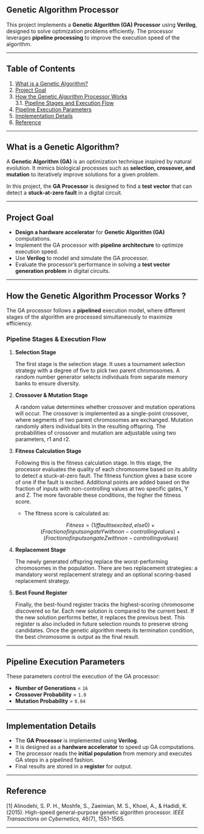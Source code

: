 ## Genetic Algorithm Processor   

This project implements a **Genetic Algorithm (GA) Processor** using **Verilog**, designed to solve optimization problems efficiently. The processor leverages **pipeline processing** to improve the execution speed of the algorithm.

---
## Table of Contents

1. [What is a Genetic Algorithm?](#what-is-a-genetic-algorithm)  
2. [Project Goal](#project-goal)  
3. [How the Genetic Algorithm Processor Works](#how-the-genetic-algorithm-processor-works)  
   3.1. [Pipeline Stages and Execution Flow](#pipeline-stages-and-execution-flow)  
4. [Pipeline Execution Parameters](#pipeline-execution-parameters)  
5. [Implementation Details](#implementation-details)  
6. [Reference](#reference)

---

## What is a Genetic Algorithm?  

A **Genetic Algorithm (GA)** is an optimization technique inspired by natural evolution. It mimics biological processes such as **selection, crossover, and mutation** to iteratively improve solutions for a given problem.  

In this project, the **GA Processor** is designed to find a **test vector** that can detect a **stuck-at-zero fault** in a digital circuit.  

---

## Project Goal  

- **Design a hardware accelerator** for **Genetic Algorithm (GA)** computations.  
- Implement the GA processor with **pipeline architecture** to optimize execution speed.  
- Use **Verilog** to model and simulate the GA processor.  
- Evaluate the processor’s performance in solving a **test vector generation problem** in digital circuits.  

---

##  How the Genetic Algorithm Processor Works  ?

The GA processor follows a **pipelined** execution model, where different stages of the algorithm are processed simultaneously to maximize efficiency.

###  Pipeline Stages & Execution Flow  

1. **Selection Stage**  

   The first stage is the selection stage. It uses a tournament selection strategy with a degree of five to pick two parent chromosomes. A random number generator selects individuals from separate memory banks to ensure diversity.

3. **Crossover & Mutation Stage**

   A random value determines whether crossover and mutation operations will occur. The crossover is implemented as a single-point crossover, where segments of two parent chromosomes are exchanged. Mutation randomly alters individual bits in the resulting offspring. The probabilities of crossover and mutation are adjustable using two parameters, r1 and r2.
   

4. **Fitness Calculation Stage**  

   Following this is the fitness calculation stage. In this stage, the processor evaluates the quality of each chromosome based on its ability to detect a stuck-at-zero fault. The fitness function gives a base score of one if the fault is excited. Additional points are added based on the fraction of inputs with non-controlling values at two specific gates, Y and Z. The more favorable these conditions, the higher the fitness score.
   
   - The fitness score is calculated as:  
     ```math
     Fitness = (1 if fault is excited, else 0) +  
               (Fraction of inputs on gate Y with non-controlling values) +  
               (Fraction of inputs on gate Z with non-controlling values)
     ```  

6. **Replacement Stage**  
   
   The newly generated offspring replace the worst-performing chromosomes in the population. There are two replacement strategies: a mandatory worst replacement strategy and an optional scoring-based replacement strategy.  

7. **Best Found Register**  

   Finally, the best-found register tracks the highest-scoring chromosome discovered so far. Each new solution is compared to the current best. If the new solution performs better, it replaces the previous best. This register is also included in future selection rounds to preserve strong candidates. Once the genetic algorithm meets its termination condition, the best chromosome is output as the final result.

---

##  Pipeline Execution Parameters  

These parameters control the execution of the GA processor:  

- **Number of Generations** = `16`  
- **Crossover Probability** = `1.0`  
- **Mutation Probability** = `0.04`  

---

##  Implementation Details  

- The **GA Processor** is implemented using **Verilog**.  
- It is designed as a **hardware accelerator** to speed up GA computations.  
- The processor reads the **initial population** from memory and executes GA steps in a pipelined fashion.  
- Final results are stored in a **register** for output.  

---


##  Reference  
[1] Alinodehi, S. P. H., Moshfe, S., Zaeimian, M. S., Khoei, A., & Hadidi, K. (2015). High-speed general-purpose genetic algorithm processor. *IEEE Transactions on Cybernetics*, 46(7), 1551-1565.  

---
